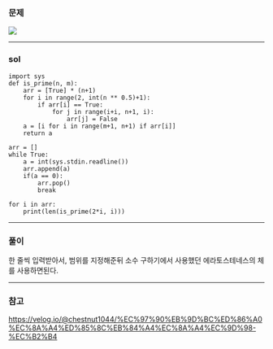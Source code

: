### 문제
![](https://images.velog.io/images/chestnut1044/post/a21bc52c-75c5-4812-88f6-c6c1d9bb2bc1/image.png)

---

### sol
```
import sys
def is_prime(n, m):
    arr = [True] * (n+1)
    for i in range(2, int(n ** 0.5)+1):
        if arr[i] == True:
            for j in range(i+i, n+1, i):
                arr[j] = False
    a = [i for i in range(m+1, n+1) if arr[i]]
    return a

arr = []
while True:
    a = int(sys.stdin.readline())
    arr.append(a)
    if(a == 0):
        arr.pop()
        break

for i in arr:
    print(len(is_prime(2*i, i)))
```
---
### 풀이
한 줄씩 입력받아서, 범위를 지정해준뒤 소수 구하기에서 사용했던 에라토스테네스의 체를 사용하면된다.

---
### 참고
https://velog.io/@chestnut1044/%EC%97%90%EB%9D%BC%ED%86%A0%EC%8A%A4%ED%85%8C%EB%84%A4%EC%8A%A4%EC%9D%98-%EC%B2%B4